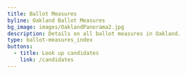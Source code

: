 ```yaml
---
title: Ballot Measures
byline: Oakland Ballot Measures
bg_image: images/OaklandPanorama2.jpg
description: Details on all ballot measures in Oakland.
type: ballot-measures_index
buttons:
  - title: Look up candidates
    link: /candidates
---
```

